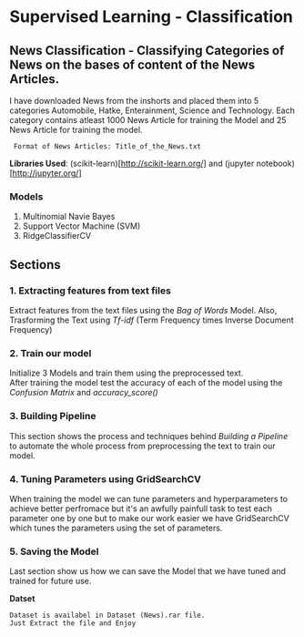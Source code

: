 # Supervised Learning - Classification 
## News Classification - Classifying Categories of News on the bases of content of the News Articles.

I have downloaded News from the inshorts and placed them into 5 categories Automobile, Hatke, Enterainment, Science and Technology.
Each category contains atleast 1000 News Article for training the Model and 25 News Article for training the model. <br />

``` Format of News Articles: Title_of_the_News.txt```

<b>Libraries Used</b>: (scikit-learn)[http://scikit-learn.org/] and (jupyter notebook)[http://jupyter.org/]

### Models
1. Multinomial Navie Bayes
2. Support Vector Machine (SVM)
3. RidgeClassifierCV

## Sections
### 1. Extracting features from text files
Extract features from the text files using the <i>Bag of Words</i> Model. Also, Trasforming the Text using <i>Tf-idf</i> (Term Frequency times Inverse Document Frequency)

### 2. Train our model
Initialize 3 Models and train them using the preprocessed text.<br />
After training the model test the accuracy of each of the model using the <i>Confusion Matrix</i> and <i>accuracy_score()</i>

### 3. Building Pipeline
This section shows the process and techniques behind <i>Building a Pipeline</i> to automate the whole process from preprocessing the text to train our model.

### 4. Tuning Parameters using GridSearchCV
When training the model we can tune parameters and hyperparameters to achieve better perfromace but it's an awfully painfull task to test each parameter one by one but to make our work easier we have GridSearchCV which tunes the parameters using the set of parameters.

### 5. Saving the Model
Last section show us how we can save the Model that we have tuned and trained for future use.<br />



<b>Datset</b>
``` 
Dataset is availabel in Dataset (News).rar file.
Just Extract the file and Enjoy
```
